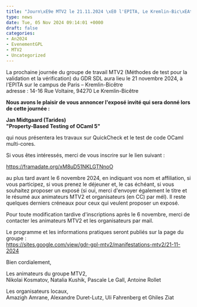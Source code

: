 ```yaml
---
title: "Journ\xE9e MTV2 le 21.11.2024 \xE0 l'EPITA, Le Kremlin-Bic\xEAtre"
type: news
date: Tue, 05 Nov 2024 09:14:01 +0000
draft: false
categories:
- An2024
- EvenementGPL
- MTV2
- Uncategorized
---
```


La prochaine journée du groupe de travail MTV2 (Méthodes de test pour la validation et la vérification) du GDR SDL aura lieu le 21 novembre 2024, à l'EPITA sur le campus de Paris – Kremlin-Bicêtre   
adresse : 14-16 Rue Voltaire, 94270 Le Kremlin-Bicêtre

**Nous avons le plaisir de vous annoncer l'exposé invité qui sera donné lors de cette journée :**

**Jan Midtgaard (Tarides)**  
**"Property-Based Testing of OCaml 5"**

qui nous présentera les travaux sur QuickCheck et le test de code OCaml multi-cores.

Si vous êtes intéressés, merci de vous inscrire sur le lien suivant :  


<https://framadate.org/xM8uD51NKLGTNnoO>

au plus tard avant le 6 novembre 2024, en indiquant vos nom et affiliation, si vous participez, si vous prenez le déjeuner et, le cas échéant, si vous souhaitez proposer un exposé (si oui, merci d'envoyer également le titre et le résumé aux animateurs MTV2 et organisateurs (en CC) par mél). Il reste quelques derniers créneaux pour ceux qui veulent proposer un exposé.

Pour toute modification tardive d'inscriptions après le 6 novembre, merci de contacter les animateurs MTV2 et les organisateurs par mail.

Le programme et les informations pratiques seront publiés sur la page du groupe :  
<https://sites.google.com/view/gdr-gpl-mtv2/manifestations-mtv2/21-11-2024>

Bien cordialement,

Les animateurs du groupe MTV2,  
Nikolai Kosmatov, Natalia Kushik, Pascale Le Gall, Antoine Rollet

Les organisateurs locaux,  
Amazigh Amrane, Alexandre Duret-Lutz, Uli Fahrenberg et Ghiles Ziat
